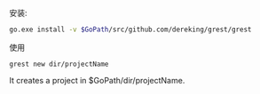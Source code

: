 安装:

``` bash
go.exe install -v $GoPath/src/github.com/dereking/grest/grest

```

使用
```
grest new dir/projectName
```

It creates a project in $GoPath/dir/projectName. 